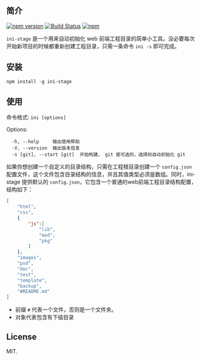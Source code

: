 ## 简介 

[![npm version](https://badge.fury.io/js/ini-stage.svg)](https://badge.fury.io/js/ini-stage) [![Build Status](https://travis-ci.org/zhangyihua/ini-stage.svg?branch=master)](https://travis-ci.org/zhangyihua/ini-stage) [![npm](https://img.shields.io/npm/dt/ini-stage.svg)](http://npm-stat.com/charts.html?package=ini-stage&author=zhangyihua&from=2015-06-01&to=2116-01-24)

`ini-stage` 是一个用来自动初始化 web 前端工程目录的简单小工具。没必要每次开始新项目的时候都重新创建工程目录，只需一条命令 `ini -s` 即可完成。

## 安装

`npm install -g ini-stage`

## 使用

命令格式: `ini [options]`

Options:

```
  -h, --help     输出使用帮助
  -V, --version  输出版本信息
  -s [git], --start [git]  开始构建， git 是可选的，选择则自动初始化 git
```

如果你想创建一个自定义的目录结构，只需在工程根目录创建一个 `config.json` 配置文件，这个文件包含目录结构的信息，并且其值类型必须是数组。同时，ini-stage 提供默认的 `config.json`，它包含一个普通的web前端工程目录结构配置，结构如下：

```json
[
    "html",
    "css",
    {
        "js":[
            "lib",
            "mod",
            "pkg"
        ]
    },
    "images",
    "psd",
    "doc",
    "test",
    "template",
    "backup",
    "#README.md"
]

```

- 前缀 `#` 代表一个文件，否则是一个文件夹。
- 对象代表包含有下级目录

## License

MIT.
